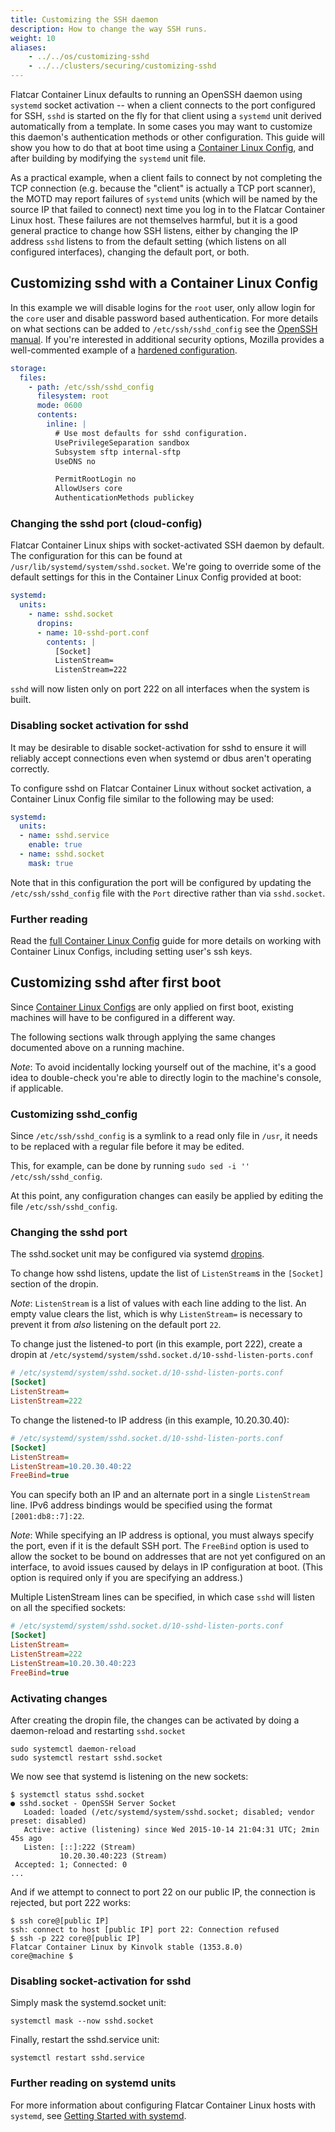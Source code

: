 ```yaml
---
title: Customizing the SSH daemon
description: How to change the way SSH runs.
weight: 10
aliases:
    - ../../os/customizing-sshd
    - ../../clusters/securing/customizing-sshd
---
```


Flatcar Container Linux defaults to running an OpenSSH daemon using `systemd` socket activation -- when a client connects to the port configured for SSH, `sshd` is started on the fly for that client using a `systemd` unit derived automatically from a template. In some cases you may want to customize this daemon's authentication methods or other configuration. This guide will show you how to do that at boot time using a [Container Linux Config][cl-configs], and after building by modifying the `systemd` unit file.

As a practical example, when a client fails to connect by not completing the TCP connection (e.g. because the "client" is actually a TCP port scanner), the MOTD may report failures of `systemd` units (which will be named by the source IP that failed to connect) next time you log in to the Flatcar Container Linux host. These failures are not themselves harmful, but it is a good general practice to change how SSH listens, either by changing the IP address `sshd` listens to from the default setting (which listens on all configured interfaces), changing the default port, or both.

## Customizing sshd with a Container Linux Config

In this example we will disable logins for the `root` user, only allow login for the `core` user and disable password based authentication. For more details on what sections can be added to `/etc/ssh/sshd_config` see the [OpenSSH manual][openssh-manual].
If you're interested in additional security options, Mozilla provides a well-commented example of a [hardened configuration][mozilla-ssh-rec].

```yaml
storage:
  files:
    - path: /etc/ssh/sshd_config
      filesystem: root
      mode: 0600
      contents:
        inline: |
          # Use most defaults for sshd configuration.
          UsePrivilegeSeparation sandbox
          Subsystem sftp internal-sftp
          UseDNS no

          PermitRootLogin no
          AllowUsers core
          AuthenticationMethods publickey
```

### Changing the sshd port (cloud-config)

Flatcar Container Linux ships with socket-activated SSH daemon by default. The configuration for this can be found at `/usr/lib/systemd/system/sshd.socket`. We're going to override some of the default settings for this in the Container Linux Config provided at boot:

```yaml
systemd:
  units:
    - name: sshd.socket
      dropins:
      - name: 10-sshd-port.conf
        contents: |
          [Socket]
          ListenStream=
          ListenStream=222
```

`sshd` will now listen only on port 222 on all interfaces when the system is built.

### Disabling socket activation for sshd

It may be desirable to disable socket-activation for sshd to ensure it will reliably accept connections even when systemd or dbus aren't operating correctly.

To configure sshd on Flatcar Container Linux without socket activation, a Container Linux Config file similar to the following may be used:

```yaml
systemd:
  units:
  - name: sshd.service
    enable: true
  - name: sshd.socket
    mask: true
```

Note that in this configuration the port will be configured by updating the `/etc/ssh/sshd_config` file with the `Port` directive rather than via `sshd.socket`.

### Further reading

Read the [full Container Linux Config][cl-configs] guide for more details on working with Container Linux Configs, including setting user's ssh keys.

## Customizing sshd after first boot

Since [Container Linux Configs][cl-configs] are only applied on first boot, existing machines will have to be configured in a different way.

The following sections walk through applying the same changes documented above on a running machine.

*Note*: To avoid incidentally locking yourself out of the machine, it's a good idea to double-check you're able to directly login to the machine's console, if applicable.

### Customizing sshd\_config

Since `/etc/ssh/sshd_config` is a symlink to a read only file in `/usr`, it
needs to be replaced with a regular file before it may be edited.

This, for example, can be done by running `sudo sed -i '' /etc/ssh/sshd_config`.

At this point, any configuration changes can easily be applied by editing the file `/etc/ssh/sshd_config`.

### Changing the sshd port

The sshd.socket unit may be configured via systemd [dropins](using-systemd-drop-in-units).

To change how sshd listens, update the list of `ListenStream`s in the `[Socket]` section of the dropin.

*Note*: `ListenStream` is a list of values with each line adding to the list. An empty value clears the list, which is why `ListenStream=` is necessary to prevent it from *also* listening on the default port `22`.

To change just the listened-to port (in this example, port 222), create a dropin at `/etc/systemd/system/sshd.socket.d/10-sshd-listen-ports.conf`

```ini
# /etc/systemd/system/sshd.socket.d/10-sshd-listen-ports.conf
[Socket]
ListenStream=
ListenStream=222
```

To change the listened-to IP address (in this example, 10.20.30.40):

```ini
# /etc/systemd/system/sshd.socket.d/10-sshd-listen-ports.conf
[Socket]
ListenStream=
ListenStream=10.20.30.40:22
FreeBind=true
```

You can specify both an IP and an alternate port in a single `ListenStream` line. IPv6 address bindings would be specified using the format `[2001:db8::7]:22`.

*Note*: While specifying an IP address is optional, you must always specify the port, even if it is the default SSH port. The `FreeBind` option is used to allow the socket to be bound on addresses that are not yet configured on an interface, to avoid issues caused by delays in IP configuration at boot. (This option is required only if you are specifying an address.)

Multiple ListenStream lines can be specified, in which case `sshd` will listen on all the specified sockets:

```ini
# /etc/systemd/system/sshd.socket.d/10-sshd-listen-ports.conf
[Socket]
ListenStream=
ListenStream=222
ListenStream=10.20.30.40:223
FreeBind=true
```

### Activating changes

After creating the dropin file, the changes can be activated by doing a daemon-reload and restarting `sshd.socket`

```shell
sudo systemctl daemon-reload
sudo systemctl restart sshd.socket
```

We now see that systemd is listening on the new sockets:

```shell
$ systemctl status sshd.socket
● sshd.socket - OpenSSH Server Socket
   Loaded: loaded (/etc/systemd/system/sshd.socket; disabled; vendor preset: disabled)
   Active: active (listening) since Wed 2015-10-14 21:04:31 UTC; 2min 45s ago
   Listen: [::]:222 (Stream)
           10.20.30.40:223 (Stream)
 Accepted: 1; Connected: 0
...
```

And if we attempt to connect to port 22 on our public IP, the connection is rejected, but port 222 works:

```shell
$ ssh core@[public IP]
ssh: connect to host [public IP] port 22: Connection refused
$ ssh -p 222 core@[public IP]
Flatcar Container Linux by Kinvolk stable (1353.8.0)
core@machine $
```

### Disabling socket-activation for sshd

Simply mask the systemd.socket unit:

```shell
systemctl mask --now sshd.socket
```

Finally, restart the sshd.service unit:

```shell
systemctl restart sshd.service
```

### Further reading on systemd units

For more information about configuring Flatcar Container Linux hosts with `systemd`, see [Getting Started with systemd](../systemd/getting-started).

[openssh-manual]: http://www.openssh.com/cgi-bin/man.cgi?query=sshd_config
[mozilla-ssh-rec]: https://wiki.mozilla.org/Security/Guidelines/OpenSSH#Modern_.28OpenSSH_6.7.2B.29
[cl-configs]: ../../provisioning/cl-config
